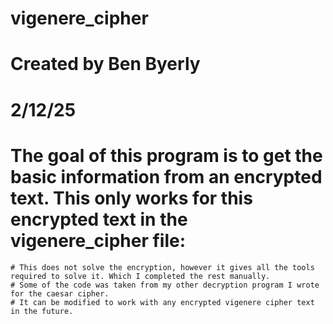 # vigenere_cipher

# Created by Ben Byerly
# 2/12/25
# The goal of this program is to get the basic information from an encrypted text. This only works for this encrypted text in the vigenere_cipher file: 
    # This does not solve the encryption, however it gives all the tools required to solve it. Which I completed the rest manually. 
    # Some of the code was taken from my other decryption program I wrote for the caesar cipher. 
    # It can be modified to work with any encrypted vigenere cipher text in the future. 
